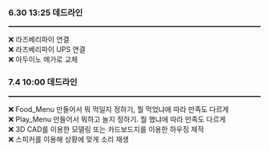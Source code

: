### 6.30 13:25 데드라인
<hr style="height: 2px;">
❌ 라즈베리파이 연결<br>
❌ 라즈베리파이 UPS 연결<br>
❌ 아두이노 메가로 교체<br>

### 7.4 10:00 데드라인

<hr style="height: 2px;">
❌ Food_Menu 만들어서 뭐 먹일지 정하기, 뭘 먹었냐에 따라 만족도 다르게<br>
❌ Play_Menu 만들어서 뭐하고 놀지 정하기. 뭘 했냐에 따라 만족도 다르게<br>
❌ 3D CAD를 이용한 모델링 또는 카드보드지를 이용한 하우징 제작<br>
❌ 스피커를 이용해 상황에 맞게 소리 재생